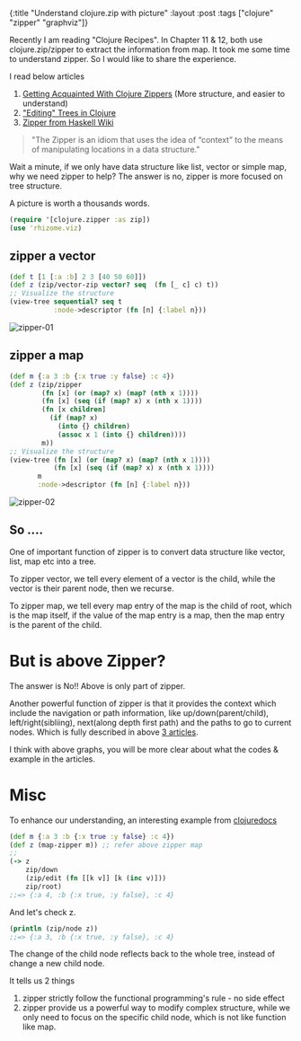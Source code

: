 {:title "Understand clojure.zip with picture"
 :layout :post
 :tags ["clojure" "zipper" "graphviz"]}

Recently I am reading "Clojure Recipes". In Chapter 11 & 12, both use clojure.zip/zipper to extract the information from map. It took me some time to understand zipper. So I would like to share the experience.

I read below articles<a name="articles"></a>
1. [Getting Acquainted With Clojure Zippers](http://josf.info/blog/2014/03/21/getting-acquainted-with-clojure-zippers/) (More structure, and easier to understand)
2. ["Editing" Trees in Clojure](http://www.exampler.com/blog/2010/09/01/editing-trees-in-clojure-with-clojurezip)
3. [Zipper from Haskell Wiki](https://wiki.haskell.org/Zipper)

> "The Zipper is an idiom that uses the idea of “context” to the means of manipulating locations in a data structure."

Wait a minute, if we only have data structure like list, vector or simple map, why we need zipper to help?
The answer is no, zipper is more focused on tree structure.

A picture is worth a thousands words.

```clojure
(require '[clojure.zipper :as zip])
(use 'rhizome.viz)
```

## zipper a vector
```clojure
(def t [1 [:a :b] 2 3 [40 50 60]])
(def z (zip/vector-zip vector? seq  (fn [_ c] c) t))
;; Visualize the structure
(view-tree sequential? seq t
           :node->descriptor (fn [n] {:label n}))
```
![zipper-01](img/zipper_01.png)

## zipper a map
```clojure
(def m {:a 3 :b {:x true :y false} :c 4})
(def z (zip/zipper
        (fn [x] (or (map? x) (map? (nth x 1))))
        (fn [x] (seq (if (map? x) x (nth x 1))))
        (fn [x children]
          (if (map? x)
            (into {} children)
            (assoc x 1 (into {} children))))
        m))
;; Visualize the structure
(view-tree (fn [x] (or (map? x) (map? (nth x 1))))
           (fn [x] (seq (if (map? x) x (nth x 1))))
	   m
	   :node->descriptor (fn [n] {:label n}))
```
![zipper-02](img/zipper_02.png)

## So ....
One of important function of zipper is to convert data structure like vector, list, map etc into a tree.

To zipper vector, we tell every element of a vector is the child, while the vector is their parent node, then we recurse.

To zipper map, we tell every map entry of the map is the child of root, which is the map itself, if the value of the map entry is a map, then the map entry is the parent of the child.

# But is above Zipper?
The answer is No!! Above is only part of zipper.

Another powerful function of zipper is that it provides the context which include the navigation or path information, like up/down(parent/child), left/right(sibliing), next(along depth first path) and the paths to go to current nodes. Which is fully described in above [3 articles](#articles).

I think with above graphs, you will be more clear about what the codes & example in the articles.

# Misc
To enhance our understanding, an interesting example from [clojuredocs](https://clojuredocs.org/clojure.zip/zipper)
```clojure
(def m {:a 3 :b {:x true :y false} :c 4})
(def z (map-zipper m)) ;; refer above zipper map
;;
(-> z
    zip/down
    (zip/edit (fn [[k v]] [k (inc v)]))
    zip/root)
;;=> {:a 4, :b {:x true, :y false}, :c 4}
```
And let's check z.
```clojure
(println (zip/node z))
;;=> {:a 3, :b {:x true, :y false}, :c 4}
```
The change of the child node reflects back to the whole tree, instead of change a new child node.

It tells us 2 things
1. zipper strictly follow the functional programming's rule - no side effect
2. zipper provide us a powerful way to modify complex structure, while we only need to focus on the specific child node, which is not like function like map.